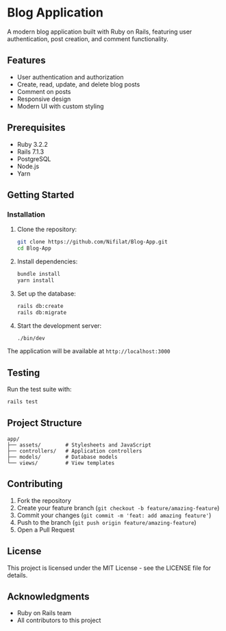 # Blog Application

A modern blog application built with Ruby on Rails, featuring user authentication, post creation, and comment functionality.

## Features

- User authentication and authorization
- Create, read, update, and delete blog posts
- Comment on posts
- Responsive design
- Modern UI with custom styling

## Prerequisites

- Ruby 3.2.2
- Rails 7.1.3
- PostgreSQL
- Node.js
- Yarn

## Getting Started

### Installation

1. Clone the repository:
   ```bash
   git clone https://github.com/Nifilat/Blog-App.git
   cd Blog-App
   ```

2. Install dependencies:
   ```bash
   bundle install
   yarn install
   ```

3. Set up the database:
   ```bash
   rails db:create
   rails db:migrate
   ```

4. Start the development server:
   ```bash
   ./bin/dev
   ```

The application will be available at `http://localhost:3000`

## Testing

Run the test suite with:
```bash
rails test
```

## Project Structure

```
app/
├── assets/        # Stylesheets and JavaScript
├── controllers/   # Application controllers
├── models/        # Database models
└── views/         # View templates
```

## Contributing

1. Fork the repository
2. Create your feature branch (`git checkout -b feature/amazing-feature`)
3. Commit your changes (`git commit -m 'feat: add amazing feature'`)
4. Push to the branch (`git push origin feature/amazing-feature`)
5. Open a Pull Request

## License

This project is licensed under the MIT License - see the LICENSE file for details.

## Acknowledgments

- Ruby on Rails team
- All contributors to this project
